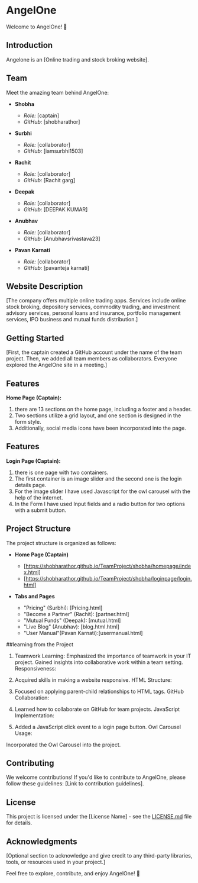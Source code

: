 # AngelOne

Welcome to AngelOne! 🚀

## Introduction

Angelone is an [Online trading and stock broking website].

## Team

Meet the amazing team behind AngelOne:

- **Shobha**
  - *Role:* [captain]
  - *GitHub:* [shobharathor]

- **Surbhi**
  - *Role:* [collaborator]
  - *GitHub:* [iamsurbhi1503]

- **Rachit**
  - *Role:* [collaborator]
  - *GitHub:* [Rachit garg]

- **Deepak**
  - *Role:* [collaborator]
  - *GitHub:* [DEEPAK KUMAR]

- **Anubhav**
  - *Role:* [collaborator]
  - *GitHub:* [Anubhavsrivastava23]

- **Pavan Karnati**
  - *Role:* [collaborator]
  - *GitHub:* [pavanteja karnati]

## Website Description 
[The company offers multiple online trading apps. Services include online stock broking, depository services, commodity trading, and investment advisory services, personal loans and insurance, portfolio management services, IPO business and mutual funds distribution.]

## Getting Started

[First, the captain created a GitHub account under the name of the team project. Then, we added all team members as collaborators. Everyone explored the AngelOne site in a meeting.]

## Features
 **Home Page (Captain):**
  1. there are 13 sections on the home page, including a footer and a header.
  2. Two sections utilize a grid layout, and one section is designed in the form style.
  3. Additionally, social media icons have been incorporated into the page.
 ## Features
 **Login Page (Captain):**
  1. there is one page with two containers.
  2. The first container is an image slider and the second one is the login details page.
  3. For the image slider I have used Javascript for the owl carousel with the help of the internet.
  4. In the Form I have used Input fields and a radio button for two options with a submit button. 



## Project Structure

The project structure is organized as follows:

- **Home Page (Captain)**
  - [https://shobharathor.github.io/TeamProject/shobha/homepage/index.html]
  - [https://shobharathor.github.io/TeamProject/shobha/loginpage/login.html]

- **Tabs and Pages**
  - "Pricing" (Surbhi): [Pricing.html]
  - "Become a Partner" (Rachit): [partner.html]
  - "Mutual Funds" (Deepak): [mutual.html]
  - "Live Blog" (Anubhav): [blog.html.html]
  - "User Manual"(Pavan Karnati):[usermanual.html]


##learning from the Project

1. Teamwork Learning:
Emphasized the importance of teamwork in your IT project. Gained insights into collaborative work within a team setting. Responsiveness:

2. Acquired skills in making a website responsive. HTML Structure:

3. Focused on applying parent-child relationships to HTML tags. GitHub Collaboration:

4. Learned how to collaborate on GitHub for team projects. JavaScript Implementation:

5. Added a JavaScript click event to a login page button. Owl Carousel Usage:

Incorporated the Owl Carousel into the project.
 
## Contributing

We welcome contributions! If you'd like to contribute to AngelOne, please follow these guidelines: [Link to contribution guidelines].

## License

This project is licensed under the [License Name] - see the [LICENSE.md](LICENSE.md) file for details.

## Acknowledgments

[Optional section to acknowledge and give credit to any third-party libraries, tools, or resources used in your project.]

Feel free to explore, contribute, and enjoy AngelOne! 🌟
